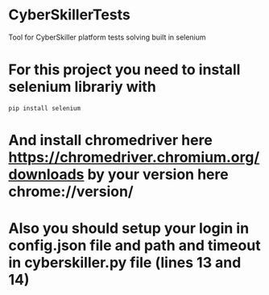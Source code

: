 # CyberSkillerTests
Tool for CyberSkiller platform tests solving built in selenium
# For this project you need to install selenium librariy with
```
pip install selenium
```
# And install chromedriver here https://chromedriver.chromium.org/downloads by your version here chrome://version/
# Also you should setup your login in config.json file and path and timeout in cyberskiller.py file (lines 13 and 14)
